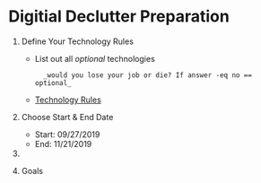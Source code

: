 # Digitial Declutter Preparation

1. Define Your Technology Rules
    * List out all *optional* technologies
    
            _would you lose your job or die? If answer -eq no == optional_
    
    * [Technology Rules](https://github.com/Duffney/practitionerGuidetoDeepWork/blob/master/technologyRules.md)
2. Choose Start & End Date
   * Start: 09/27/2019
   * End: 11/21/2019
2. 


3. Goals
